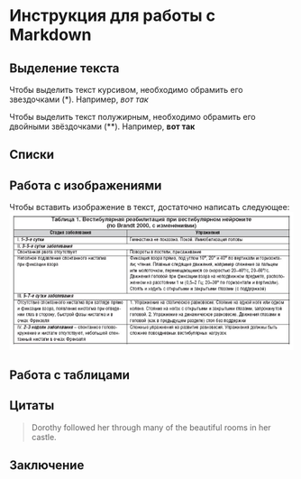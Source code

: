 # Инструкция для работы с Markdown

## Выделение текста

Чтобы выделить текст курсивом, необходимо обрамить его звездочками (*). Например, *вот так*

Чтобы выделить текст полужирным, необходимо обрамить его двойными звёздочками (**). Например, **вот так** 

## Списки

## Работа с изображениями

Чтобы вставить изображение в текст, достаточно написать следующее: ![Гимнастика](Гимнастика.jpg)

## Работа с таблицами

## Цитаты

> Dorothy followed her through many of the beautiful rooms in her castle.

## Заключение